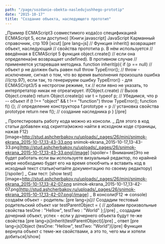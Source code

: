 ```yaml
---
path: "/page/sozdanie-obekta-nasledujushhego-prototip"
date: "2015-10-17"
title: "Создание объекта, наследующего прототип"
---
```

_Пример ECMAScript3 совместимого кода(со спецификацией ECMAScript 5, если доступно)
[Книги javascript] JavaScript Карманный справочник, стр 109
[xcut]
[pre lang=js]
// Функция inherit() возвращает объект, наследующий
// свойства прототипа p. В нём используется
// введённая в ECMAScript 5 функция object.create()
// если она определена(не возвращает undefined). В противном случае
// применяется устаревшая методика.
function inherit(p){
if (p == null) //объект p не должен быть равен null
throw TypeError(); // throw - исключение, сигнал о том, что во время выполнения произошла ошибка //(стр.97), если так, то генерируем ошибку TypeError() - для ECMASCript3/5 в нестрогом режиме, т.к
// если явно не указать, то интерпретатор никак не отреагирует.
if(Object.create) // Вызов Object.create()
return Object.create(p)
var t = typeof p; // Убедимся, что p -- объект
if (t !== "object" && t !== "function")
throw TypeError();
function f() {}; // определение конструктора
f.prototype = p // установка свойства prototype
return new f(); // создание наследника p
}
[/pre]
<script>
// Функция inherit() возвращает объект, наследующий
// свойства прототипа p. В нём используется
// введённая в ECMAScript 5 функция object.create()
// если она определена(не возвращает undefined). В противном случае
// применяется устаревшая методика.
function inherit(p){
if (p == null) //объект p не должен быть равен null
throw TypeError(); // throw - исключение, сигнал о том, что во время выполнения произошла ошибка //(стр.97), если так, то генерируем ошибку TypeError() - для ECMASCript3/5 в нестрогом режиме, т.к
// если явно не указать, то интерпретатор никак не отреагирует.
if(Object.create) // Вызов Object.create()
return Object.create(p)
var t = typeof p; // Убедимся, что p -- объект
if (t !== "object" && t !== "function")
throw TypeError();
function f() {}; // определение конструктора
f.prototype = p // установка свойства prototype
return new f(); // создание наследника p
}
</script>
_ Протестировать работу кода можно из консоли.
_ Для этого в код статьи добавлен код скрипта(можно найти в исходном коде страницы, нажав F12)
[image=http://stud.ashcherbakov.ru/uploads/_pages/26/mini/snimok-ekrana_2015-10-17_13-43-33.png snimok-ekrana_2015-10-17_13-43-33.png]http://stud.ashcherbakov.ru/uploads/_pages/26/snimok-ekrana_2015-10-17_13-43-33.png[/image]
[spoiler= ! Внимание]Это не будет работать если вы используете визуальный редактор, по крайней мере необходимо будет его на время откюбчить и вставить код в исходный текст статьи(читайте документацию по своему редактору)[/spoiler]
_ Сам тест:
[show test][image=http://stud.ashcherbakov.ru/uploads/_pages/26/mini/snimok-ekrana_2015-10-17_13-42-07.png snimok-ekrana_2015-10-17_13-42-07.png]http://stud.ashcherbakov.ru/uploads/_pages/26/snimok-ekrana_2015-10-17_13-42-07.png[/image]
_ В консоли(F12 => console) создаём объект - родитель:
[pre lang=js]// Создадим тестовый родительский объект
var testParentObject = {
// добавим произвольные свойства
tesOne : "Hellow",
testTwo : "World"
};[/pre]
_ создадим дочерний объект, успех - если у дочернего объекта будут те-же свойства
[pre lang=js]inherit(testParentObject)[/pre]
_ ответ
[pre lang=js]Object {tesOne: "Hellow", testTwo: "World"}[/pre]
Функция вернула объект с теме-же свойствами, а это то, чего мы и хотели добиться[/show]